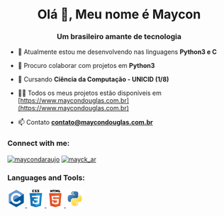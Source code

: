 <h1 align="center">Olá 👋, Meu nome é Maycon</h1>
<h3 align="center">Um brasileiro amante de tecnologia</h3>

- 🌱 Atualmente estou me desenvolvendo nas linguagens **Python3 e C**

- 🤝 Procuro colaborar com projetos em **Python3**

- 🏫 Cursando **Ciência da Computação - UNICID (1/8)**

- 👨‍💻 Todos os meus projetos estão disponíveis em [https://www.maycondouglas.com.br](https://www.maycondouglas.com.br)

- 📫 Contato **contato@maycondouglas.com.br**

<h3 align="left">Connect with me:</h3>
<p align="left">
<a href="https://linkedin.com/in/maycondaraujo" target="blank"><img align="center" src="https://raw.githubusercontent.com/rahuldkjain/github-profile-readme-generator/master/src/images/icons/Social/linked-in-alt.svg" alt="maycondaraujo" height="30" width="40" /></a>
<a href="https://instagram.com/mayck_ar" target="blank"><img align="center" src="https://raw.githubusercontent.com/rahuldkjain/github-profile-readme-generator/master/src/images/icons/Social/instagram.svg" alt="mayck_ar" height="30" width="40" /></a>
</p>

<h3 align="left">Languages and Tools:</h3>
<p align="left"> <a href="https://www.cprogramming.com/" target="_blank" rel="noreferrer"> <img src="https://raw.githubusercontent.com/devicons/devicon/master/icons/c/c-original.svg" alt="c" width="40" height="40"/> </a> <a href="https://www.w3schools.com/css/" target="_blank" rel="noreferrer"> <img src="https://raw.githubusercontent.com/devicons/devicon/master/icons/css3/css3-original-wordmark.svg" alt="css3" width="40" height="40"/> </a> <a href="https://www.w3.org/html/" target="_blank" rel="noreferrer"> <img src="https://raw.githubusercontent.com/devicons/devicon/master/icons/html5/html5-original-wordmark.svg" alt="html5" width="40" height="40"/> </a> <a href="https://www.python.org" target="_blank" rel="noreferrer"> <img src="https://raw.githubusercontent.com/devicons/devicon/master/icons/python/python-original.svg" alt="python" width="40" height="40"/> </a> </p>
